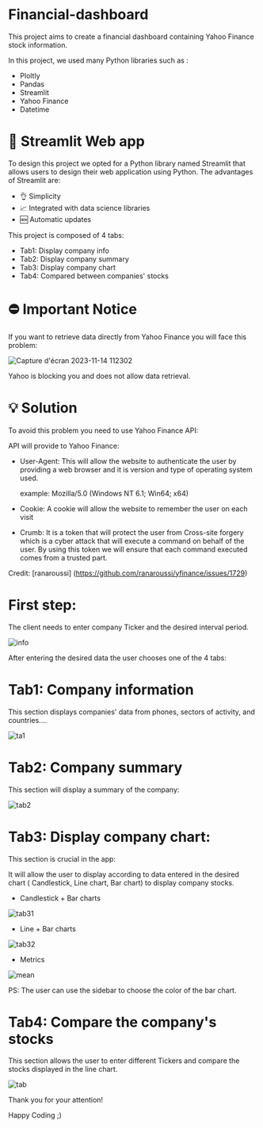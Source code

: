# Financial-dashboard

This project aims to create a financial dashboard containing Yahoo Finance stock information.

In this project, we used many Python libraries such as :

+ Ploltly
+ Pandas
+ Streamlit
+ Yahoo Finance
+ Datetime

# 🐍 Streamlit Web app

To design this project we opted for a Python library named Streamlit that allows users to design their web application using Python.
The advantages of Streamlit are:

* 👌 Simplicity
* 📈 Integrated with data science libraries
* 🆕 Automatic updates

This project is composed of 4 tabs:

* Tab1: Display company info
* Tab2: Display company summary
* Tab3: Display company chart
* Tab4: Compared between companies' stocks

# ⛔ Important Notice 

If you want to retrieve data directly from Yahoo Finance you will face this problem:

![Capture d'écran 2023-11-14 112302](https://github.com/SkanderBahrini/Financial-dashboard/assets/74383561/d1f82385-cdb1-4da5-85d9-7538b376d73b)



Yahoo is blocking you and does not allow data retrieval.

# 💡 Solution

To avoid this problem you need to use Yahoo Finance API:

API will provide to Yahoo Finance:

+ User-Agent: This will allow the website to authenticate the user by providing a web browser and it is version and type of operating system used.

  example: Mozilla/5.0 (Windows NT 6.1; Win64; x64)

+ Cookie: A cookie will allow the website to remember the user on each visit

+ Crumb: It is a token that will protect the user from Cross-site forgery which is a cyber attack that will execute a command on behalf of the user. By using this token we will ensure that each command executed comes from a trusted part.

Credit: [ranaroussi] (https://github.com/ranaroussi/yfinance/issues/1729)

# First step:
The client needs to enter company Ticker and the desired interval period.

![info](https://github.com/SkanderBahrini/Financial-dashboard/assets/74383561/b68919e6-7cf4-4d0a-92de-e830191a68f2)

After entering the desired data the user chooses one of the 4 tabs: 

# Tab1: Company information
This section displays companies' data from phones, sectors of activity, and countries....

![ta1](https://github.com/SkanderBahrini/Financial-dashboard/assets/74383561/3ad89eaf-f013-4877-ab8f-0b235c63f32c)

# Tab2: Company summary

This section will display a summary of the company:

![tab2](https://github.com/SkanderBahrini/Financial-dashboard/assets/74383561/ec333e09-b4aa-4e48-bade-4709ffa2c25d)

# Tab3: Display company chart:

This  section is crucial in the app:

It will allow the user to display according to data entered in the desired chart ( Candlestick, Line chart, Bar chart) to display company stocks.

+ Candlestick + Bar charts 

![tab31](https://github.com/SkanderBahrini/Financial-dashboard/assets/74383561/f01998f2-19bc-4199-b53d-7380c9287f4c)

+ Line + Bar charts
  
![tab32](https://github.com/SkanderBahrini/Financial-dashboard/assets/74383561/661c7a63-f013-4a88-99fb-8a0ff74c4d6e)

+ Metrics
  
![mean](https://github.com/SkanderBahrini/Financial-dashboard/assets/74383561/eecad7aa-c67f-4794-8901-d4945c65410a)

PS: The user can use the sidebar to choose the color of the bar chart.

# Tab4: Compare the company's stocks

This section allows the user to enter different Tickers and compare the stocks displayed in the line chart.

![tab](https://github.com/SkanderBahrini/Financial-dashboard/assets/74383561/2158aefd-76a1-423a-ab97-951f02636a5e)



Thank you for your attention!

Happy Coding ;)











